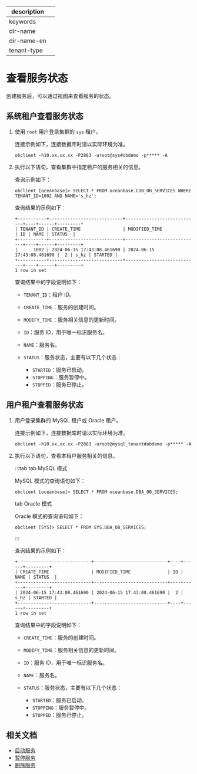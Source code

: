 |description||
|---|---|
|keywords||
|dir-name||
|dir-name-en||
|tenant-type||

# 查看服务状态

创建服务后，可以通过视图来查看服务的状态。

## 系统租户查看服务状态

1. 使用 `root` 用户登录集群的 `sys` 租户。

   连接示例如下，连接数据库时请以实际环境为准。

   ```shell
   obclient -h10.xx.xx.xx -P2883 -uroot@sys#obdemo -p***** -A
   ```

2. 执行以下语句，查看集群中指定租户的服务相关的信息。

   查询示例如下：

   ```shell
   obclient [oceanbase]> SELECT * FROM oceanbase.CDB_OB_SERVICES WHERE TENANT_ID=1002 AND NAME='s_hz';
   ```

   查询结果的示例如下：

   ```shell
   +-----------+----------------------------+----------------------------+----+------+---------+
   | TENANT_ID | CREATE_TIME                | MODIFIED_TIME              | ID | NAME | STATUS  |
   +-----------+----------------------------+----------------------------+----+------+---------+
   |      1002 | 2024-06-15 17:43:08.461690 | 2024-06-15 17:43:08.461690 |  2 | s_hz | STARTED |
   +-----------+----------------------------+----------------------------+----+------+---------+
   1 row in set
   ```

   查询结果中的字段说明如下：

   * `TENANT_ID`：租户 ID。
   * `CREATE_TIME`：服务的创建时间。
   * `MODIFY_TIME`：服务相关信息的更新时间。
   * `ID`：服务 ID，用于唯一标识服务名。
   * `NAME`：服务名。
   * `STATUS`：服务状态，主要有以下几个状态：

      * `STARTED`：服务已启动。
      * `STOPPING`：服务暂停中。
      * `STOPPED`：服务已停止。

## 用户租户查看服务状态

1. 用户登录集群的 MySQL 租户或 Oracle 租户。

   连接示例如下，连接数据库时请以实际环境为准。

   ```shell
   obclient -h10.xx.xx.xx -P2883 -uroot@mysql_tenant#obdemo -p***** -A
   ```

2. 执行以下语句，查看本租户服务相关的信息。

   :::tab
   tab MySQL 模式

   MySQL 模式的查询语句如下：

   ```shell
   obclient [oceanbase]> SELECT * FROM oceanbase.DBA_OB_SERVICES;
   ```

   tab Oracle 模式

   Oracle 模式的查询语句如下：

   ```shell
   obclient [SYS]> SELECT * FROM SYS.DBA_OB_SERVICES;
   ```

   :::

   查询结果的示例如下：

   ```shell
   +----------------------------+----------------------------+----+------+---------+
   | CREATE_TIME                | MODIFIED_TIME              | ID | NAME | STATUS  |
   +----------------------------+----------------------------+----+------+---------+
   | 2024-06-15 17:43:08.461690 | 2024-06-15 17:43:08.461690 |  2 | s_hz | STARTED |
   +----------------------------+----------------------------+----+------+---------+
   1 row in set
   ```

   查询结果中的字段说明如下：

   * `CREATE_TIME`：服务的创建时间。
   * `MODIFY_TIME`：服务相关信息的更新时间。
   * `ID`：服务 ID，用于唯一标识服务名。
   * `NAME`：服务名。
   * `STATUS`：服务状态，主要有以下几个状态：

      * `STARTED`：服务已启动。
      * `STOPPING`：服务暂停中。
      * `STOPPED`：服务已停止。

## 相关文档

* [启动服务](300.start-service.md)
* [暂停服务](400.stop-service.md)
* [删除服务](500.delete-service.md)
